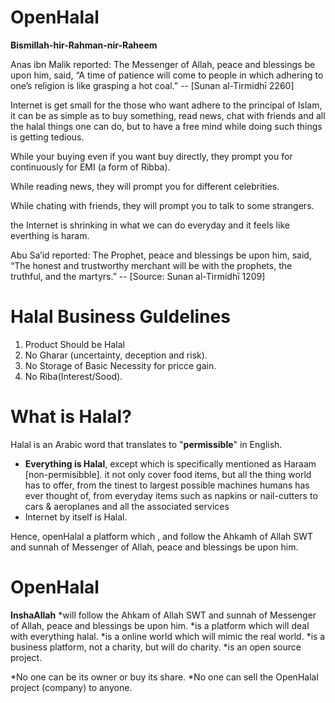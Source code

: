 # OpenHalal 

**Bismillah-hir-Rahman-nir-Raheem**

Anas ibn Malik reported: The Messenger of Allah, peace and blessings be upon him, said, “A time of patience will come to people in which adhering to one’s religion is like grasping a hot coal.”  -- [Sunan al-Tirmidhī 2260]

Internet is get small for the those who want adhere to the principal of Islam, it can be as simple as to buy something, read news, chat with friends and all the halal things one can do, but to have a free mind while doing such things is getting tedious.

While your buying even if you want buy directly, they prompt you for continuously for EMI (a form of Ribba).

While reading news, they will prompt you for different celebrities.

While chating with friends, they will prompt you to talk to some strangers.  

the Internet is shrinking in what we can do everyday and it feels like everthing is haram.


Abu Sa’id reported: The Prophet, peace and blessings be upon him, said, “The honest and trustworthy merchant will be with the prophets, the truthful, and the martyrs.” -- [Source: Sunan al-Tirmidhī 1209]

# Halal Business Guldelines
1. Product Should be Halal
2. No Gharar (uncertainty, deception and risk).
3. No Storage of Basic Necessity for pricce gain.
4. No Riba(Interest/Sood).


# What is Halal?   
Halal is an Arabic word that translates to "**permissible**" in English. 
 * **Everything is Halal**, except which is specifically mentioned as Haraam [non-permisibble]. 
 it not only cover food items, but all the thing world has to offer, from the tinest to largest possible machines humans has ever thought of, from everyday items such as napkins or nail-cutters to cars & aeroplanes and all the associated services 
* Internet by itself is Halal.


Hence, openHalal a platform which , and follow the Ahkamh of Allah SWT and sunnah of Messenger of Allah, peace and blessings be upon him.

# OpenHalal 
**InshaAllah**
*will follow the Ahkam of Allah SWT and sunnah of Messenger of Allah, peace and blessings be upon him.
*is a platform which will deal with everything halal.
*is a online world which will mimic the real world.
*is a business platform, not a charity, but will do charity.
*is an open source project.

*No one can be its owner or buy its share.
*No one can sell the OpenHalal project (company) to anyone.

